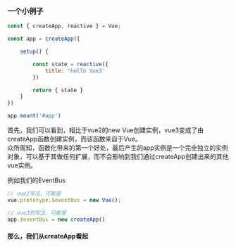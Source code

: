 ### 一个小例子
```javascript
const { createApp, reactive } = Vue;

const app = createApp({

    setup() {

        const state = reactive({
            title: 'hello Vue3'
        })

        return { state }
    }
})

app.mount('#app')
```
首先，我们可以看到，相比于vue2的new Vue创建实例，vue3变成了由createApp函数创建实例，而该函数来自于Vue。  
众所周知，函数化带来的第一个好处，最后产生的app实例是一个完全独立的实例对象，可以基于其做任何扩展，而不会影响到我们通过createApp创建出来的其他vue实例。  

例如我们的EventBus
```javascript
// vue2写法，可能是
vue.prototype.$eventBus = new Vue();

// vue3的写法，可能是
app.$eventBus = new createApp()
```

#### 那么，我们从createApp看起
